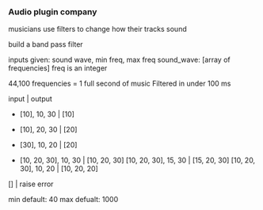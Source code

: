 
### Audio plugin company

musicians use filters to change how their tracks sound

build a band pass filter

inputs given: sound wave, min freq, max freq
sound_wave: [array of frequencies]
freq is an integer

44,100 frequencies = 1 full second of music
Filtered in under 100 ms


  input                   |    output   
* [10], 10, 30            |  [10]
* [10], 20, 30            |  [20]
* [30], 10, 20            |  [20]

* [10, 20, 30], 10, 30    | [10, 20, 30]
[10, 20, 30], 15, 30    | [15, 20, 30]
[10, 20, 30], 10, 20    | [10, 20, 20]

[]                      | raise error

min default: 40
max defualt: 1000
